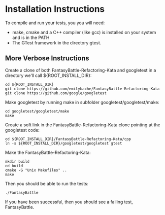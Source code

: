 Installation Instructions
=========================

To compile and run your tests, you you will need:

- make, cmake and a C++ compiler (like gcc) is installed on your system and is in the PATH
- The GTest framework in the directory gtest.

More Verbose Instructions
-------------------------

Create a clone of both FantasyBattle-Refactoring-Kata and googletest in a directory we'll call ${ROOT_INSTALL_DIR}:

    cd ${ROOT_INSTALL_DIR}
    git clone https://github.com/emilybache/FantasyBattle-Refactoring-Kata
    git clone https://github.com/google/googletest

Make googletest by running make in subfolder googletest/googletest/make:

    cd googletest/googletest/make
    make

Create a soft link in the FantasyBattle-Refactoring-Kata clone pointing at the googletest code:

    cd ${ROOT_INSTALL_DIR}/FantasyBattle-Refactoring-Kata/cpp
    ln -s ${ROOT_INSTALL_DIR}/googletest/googletest gtest

Make the FantasyBattle-Refactoring-Kata:

    mkdir build
    cd build
    cmake -G "Unix Makefiles" ..
    make

Then you should be able to run the tests:

    ./FantasyBattle

If you have been successful, then you should see a failing test, FantasyBattle.
